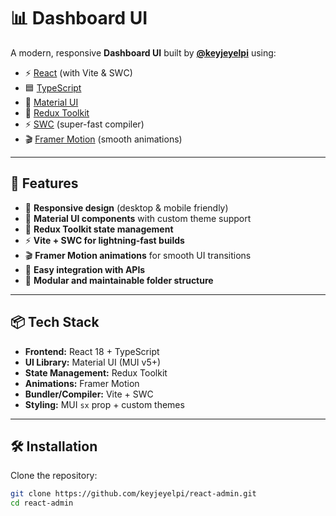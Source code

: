 # 📊 Dashboard UI

A modern, responsive **Dashboard UI** built by **[@keyjeyelpi](https://github.com/keyjeyelpi)** using:

- ⚡ [React](https://react.dev/) (with Vite & SWC)
- 🟦 [TypeScript](https://www.typescriptlang.org/)
- 🎨 [Material UI](https://mui.com/)
- 🔄 [Redux Toolkit](https://redux-toolkit.js.org/)
- ⚡ [SWC](https://swc.rs/) (super-fast compiler)
- 🎬 [Framer Motion](https://www.framer.com/motion/) (smooth animations)

---

## 🚀 Features

- 📱 **Responsive design** (desktop & mobile friendly)
- 🎨 **Material UI components** with custom theme support
- 🔄 **Redux Toolkit state management**
- ⚡ **Vite + SWC for lightning-fast builds**
- 🎬 **Framer Motion animations** for smooth UI transitions
- 🔌 **Easy integration with APIs**
- 🧩 **Modular and maintainable folder structure**

---

## 📦 Tech Stack

- **Frontend:** React 18 + TypeScript
- **UI Library:** Material UI (MUI v5+)
- **State Management:** Redux Toolkit
- **Animations:** Framer Motion
- **Bundler/Compiler:** Vite + SWC
- **Styling:** MUI `sx` prop + custom themes

---

## 🛠️ Installation

Clone the repository:

```bash
git clone https://github.com/keyjeyelpi/react-admin.git
cd react-admin
